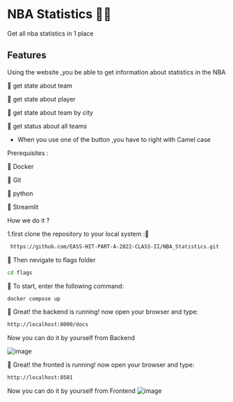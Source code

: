  # NBA Statistics 🏀📃
  Get all nba statistics in 1 place 
  
  ## Features ##
  Using the website ,you be able to get information about statistics in the NBA 
  
🏀 get state about team

🏀 get state about player 
  
🏀 get state about team by city 

🏀 get status  about all teams

* When you use one of the button ,you have to right  with Camel case 
 
 
 
 Prerequisites :

 
🏀 Docker
 
🏀 Git
 
🏀 python

🏀 Streamlit



How we do it ?

 1.first clone the repository to your local system :🏀


 
 ``` bash
  https://github.com/EASS-HIT-PART-A-2022-CLASS-II/NBA_Statistics.git

 ```
 
 
🏀 Then nevigate to flags folder

```bash
cd flags
```

🏀 To start, enter the following command:
```bash
docker compose up
```


🏀 Great! the backend is running! now open your browser and type:
```bash
http://localhost:8000/docs
```  
Now you can do it by yourself from Backend 

![image](https://user-images.githubusercontent.com/79109460/208450589-8d37650a-fb5d-4cee-aa45-019727cd2a71.png)


🏀 Great! the fronted is running! now open your browser and type:
```bash
http://localhost:8501
```  
Now you can do it by yourself from Frontend
![image](https://user-images.githubusercontent.com/79109460/213871477-51378786-bd9d-4a3d-a021-f76fece3eca9.png)


